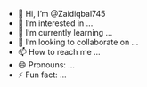 - 👋 Hi, I’m @Zaidiqbal745
- 👀 I’m interested in ...
- 🌱 I’m currently learning ...
- 💞️ I’m looking to collaborate on ...
- 📫 How to reach me ...
- 😄 Pronouns: ...
- ⚡ Fun fact: ...

<!---
Zaidiqbal745/Zaidiqbal745 is a ✨ special ✨ repository because its `README.md` (this file) appears on your GitHub profile.
You can click the Preview link to take a look at your changes.
--->
